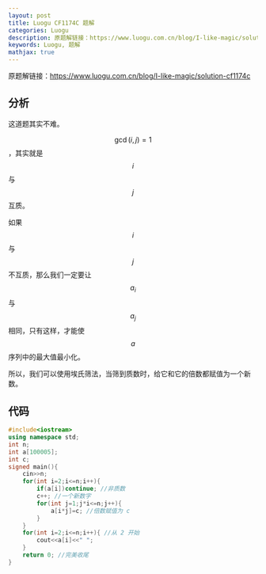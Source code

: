 ```yaml
---
layout: post
title: Luogu CF1174C 题解
categories: Luogu
description: 原题解链接：https://www.luogu.com.cn/blog/I-like-magic/solution-cf1174c
keywords: Luogu, 题解
mathjax: true
---
```


原题解链接：<https://www.luogu.com.cn/blog/I-like-magic/solution-cf1174c>

## 分析

这道题其实不难。

$$\gcd(i,j)=1$$，其实就是 $$i$$ 与 $$j$$ 互质。

如果 $$i$$ 与 $$j$$ 不互质，那么我们一定要让 $$a_i$$ 与 $$a_j$$ 相同，只有这样，才能使 $$a$$ 序列中的最大值最小化。

所以，我们可以使用埃氏筛法，当筛到质数时，给它和它的倍数都赋值为一个新数。

## 代码

```cpp
#include<iostream>
using namespace std;
int n;
int a[100005];
int c;
signed main(){
    cin>>n;
    for(int i=2;i<=n;i++){
        if(a[i])continue; //非质数
        c++; //一个新数字
        for(int j=1;j*i<=n;j++){
            a[i*j]=c; //倍数赋值为 c
        }
    }
    for(int i=2;i<=n;i++){ //从 2 开始
        cout<<a[i]<<" ";
    }
    return 0; //完美收尾
}
```
